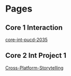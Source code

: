 # Pages

## Core 1 Interaction

<a href="https://tnsmw.github.io/core-int-pucd-2035/">core-int-pucd-2035</a>

## Core 2 Int Project 1

<a href="https://tnsmw.github.io/Cross-Platform-Storytelling/">Cross-Platform-Storytelling</a>
